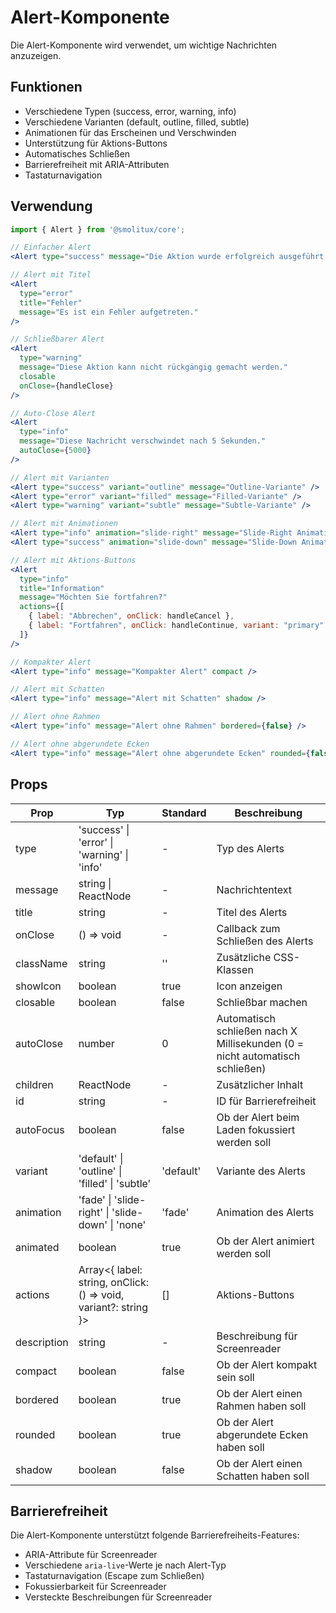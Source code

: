 # Alert-Komponente

Die Alert-Komponente wird verwendet, um wichtige Nachrichten anzuzeigen.

## Funktionen

- Verschiedene Typen (success, error, warning, info)
- Verschiedene Varianten (default, outline, filled, subtle)
- Animationen für das Erscheinen und Verschwinden
- Unterstützung für Aktions-Buttons
- Automatisches Schließen
- Barrierefreiheit mit ARIA-Attributen
- Tastaturnavigation

## Verwendung

```jsx
import { Alert } from '@smolitux/core';

// Einfacher Alert
<Alert type="success" message="Die Aktion wurde erfolgreich ausgeführt." />

// Alert mit Titel
<Alert 
  type="error" 
  title="Fehler" 
  message="Es ist ein Fehler aufgetreten." 
/>

// Schließbarer Alert
<Alert 
  type="warning" 
  message="Diese Aktion kann nicht rückgängig gemacht werden." 
  closable 
  onClose={handleClose} 
/>

// Auto-Close Alert
<Alert 
  type="info" 
  message="Diese Nachricht verschwindet nach 5 Sekunden." 
  autoClose={5000} 
/>

// Alert mit Varianten
<Alert type="success" variant="outline" message="Outline-Variante" />
<Alert type="error" variant="filled" message="Filled-Variante" />
<Alert type="warning" variant="subtle" message="Subtle-Variante" />

// Alert mit Animationen
<Alert type="info" animation="slide-right" message="Slide-Right Animation" />
<Alert type="success" animation="slide-down" message="Slide-Down Animation" />

// Alert mit Aktions-Buttons
<Alert 
  type="info" 
  title="Information" 
  message="Möchten Sie fortfahren?" 
  actions={[
    { label: "Abbrechen", onClick: handleCancel },
    { label: "Fortfahren", onClick: handleContinue, variant: "primary" }
  ]}
/>

// Kompakter Alert
<Alert type="info" message="Kompakter Alert" compact />

// Alert mit Schatten
<Alert type="info" message="Alert mit Schatten" shadow />

// Alert ohne Rahmen
<Alert type="info" message="Alert ohne Rahmen" bordered={false} />

// Alert ohne abgerundete Ecken
<Alert type="info" message="Alert ohne abgerundete Ecken" rounded={false} />
```

## Props

| Prop | Typ | Standard | Beschreibung |
|------|-----|----------|--------------|
| type | 'success' \| 'error' \| 'warning' \| 'info' | - | Typ des Alerts |
| message | string \| ReactNode | - | Nachrichtentext |
| title | string | - | Titel des Alerts |
| onClose | () => void | - | Callback zum Schließen des Alerts |
| className | string | '' | Zusätzliche CSS-Klassen |
| showIcon | boolean | true | Icon anzeigen |
| closable | boolean | false | Schließbar machen |
| autoClose | number | 0 | Automatisch schließen nach X Millisekunden (0 = nicht automatisch schließen) |
| children | ReactNode | - | Zusätzlicher Inhalt |
| id | string | - | ID für Barrierefreiheit |
| autoFocus | boolean | false | Ob der Alert beim Laden fokussiert werden soll |
| variant | 'default' \| 'outline' \| 'filled' \| 'subtle' | 'default' | Variante des Alerts |
| animation | 'fade' \| 'slide-right' \| 'slide-down' \| 'none' | 'fade' | Animation des Alerts |
| animated | boolean | true | Ob der Alert animiert werden soll |
| actions | Array<{ label: string, onClick: () => void, variant?: string }> | [] | Aktions-Buttons |
| description | string | - | Beschreibung für Screenreader |
| compact | boolean | false | Ob der Alert kompakt sein soll |
| bordered | boolean | true | Ob der Alert einen Rahmen haben soll |
| rounded | boolean | true | Ob der Alert abgerundete Ecken haben soll |
| shadow | boolean | false | Ob der Alert einen Schatten haben soll |

## Barrierefreiheit

Die Alert-Komponente unterstützt folgende Barrierefreiheits-Features:

- ARIA-Attribute für Screenreader
- Verschiedene `aria-live`-Werte je nach Alert-Typ
- Tastaturnavigation (Escape zum Schließen)
- Fokussierbarkeit für Screenreader
- Versteckte Beschreibungen für Screenreader